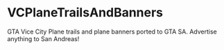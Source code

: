 # VCPlaneTrailsAndBanners
 GTA Vice City Plane trails and plane banners ported to GTA SA. Advertise anything to San Andreas!
